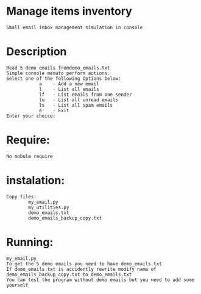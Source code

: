 
# Manage items inventory
    Small email inbox management simulation in console
    

# Description
    Read 5 demo emails fromdemo_emails.txt
    Simple console menuto perform actions.
    Select one of the following Options below:
                a    - Add a new email
                l    - List all emails
                lf   - List emails from one sender
                lu   - List all unread emails
                ls   - List all spam emails
                e    - Exit
    Enter your choice: 

# Require:
    No mobule require
    
# instalation:
    Copy files:   
            my_email.py
            my_utilities.py
            demo_emails.txt
            demo_emails_backup_copy.txt
    
    
# Running:
    my_email.py
    To get the 5 demo emails you need to have demo_emails.txt
    If demo_emails.txt is accidently rewrite modify name of 
    demo_emails_backup_copy.txt to demo_emails.txt
    You can test the program without demo emails but you need to add some yourself

